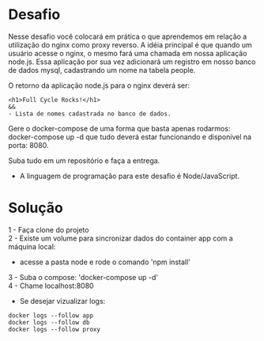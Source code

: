 # Desafio
Nesse desafio você colocará em prática o que aprendemos em relação a utilização do nginx como proxy reverso. A idéia principal é que quando um usuário acesse o nginx, o mesmo fará uma chamada em nossa aplicação node.js. Essa aplicação por sua vez adicionará um registro em nosso banco de dados mysql, cadastrando um nome na tabela people.

O retorno da aplicação node.js para o nginx deverá ser:

```
<h1>Full Cycle Rocks!</h1>
&&
- Lista de nomes cadastrada no banco de dados.
```

Gere o docker-compose de uma forma que basta apenas rodarmos: docker-compose up -d que tudo deverá estar funcionando e disponível na porta: 8080.

Suba tudo em um repositório e faça a entrega.

* A linguagem de programação para este desafio é Node/JavaScript.

# Solução
1 - Faça clone do projeto   
2 - Existe um volume para sincronizar dados do container app com a máquina local:    
- acesse a pasta node e rode o comando 'npm install'    

3 - Suba o compose: 'docker-compose up -d'  
4 - Chame localhost:8080    

- Se desejar vizualizar logs: 

```
docker logs --follow app 
docker logs --follow db 
docker logs --follow proxy 
```